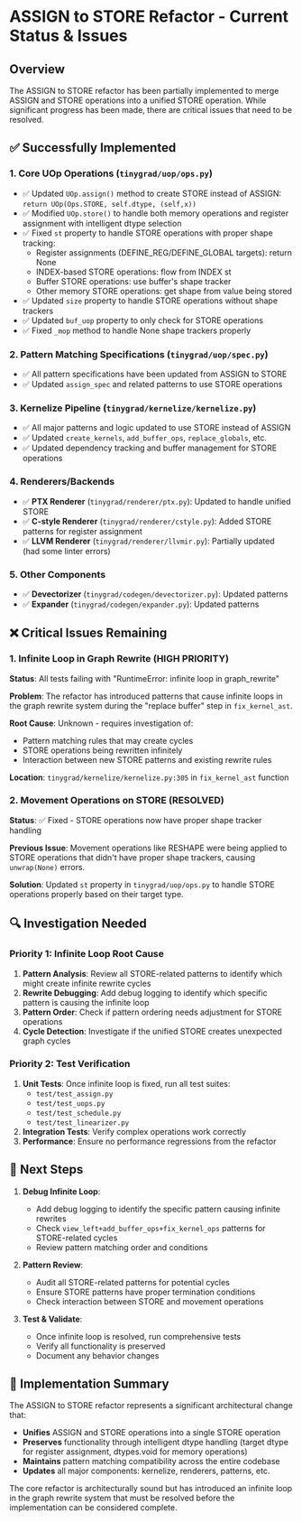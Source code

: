 # ASSIGN to STORE Refactor - Current Status & Issues

## Overview
The ASSIGN to STORE refactor has been partially implemented to merge ASSIGN and STORE operations into a unified STORE operation. While significant progress has been made, there are critical issues that need to be resolved.

## ✅ Successfully Implemented

### 1. Core UOp Operations (`tinygrad/uop/ops.py`)
- ✅ Updated `UOp.assign()` method to create STORE instead of ASSIGN: `return UOp(Ops.STORE, self.dtype, (self,x))`
- ✅ Modified `UOp.store()` to handle both memory operations and register assignment with intelligent dtype selection
- ✅ Fixed `st` property to handle STORE operations with proper shape tracking:
  - Register assignments (DEFINE_REG/DEFINE_GLOBAL targets): return None
  - INDEX-based STORE operations: flow from INDEX st
  - Buffer STORE operations: use buffer's shape tracker
  - Other memory STORE operations: get shape from value being stored
- ✅ Updated `size` property to handle STORE operations without shape trackers
- ✅ Updated `buf_uop` property to only check for STORE operations
- ✅ Fixed `_mop` method to handle None shape trackers properly

### 2. Pattern Matching Specifications (`tinygrad/uop/spec.py`)
- ✅ All pattern specifications have been updated from ASSIGN to STORE
- ✅ Updated `assign_spec` and related patterns to use STORE operations

### 3. Kernelize Pipeline (`tinygrad/kernelize/kernelize.py`)  
- ✅ All major patterns and logic updated to use STORE instead of ASSIGN
- ✅ Updated `create_kernels`, `add_buffer_ops`, `replace_globals`, etc.
- ✅ Updated dependency tracking and buffer management for STORE operations

### 4. Renderers/Backends
- ✅ **PTX Renderer** (`tinygrad/renderer/ptx.py`): Updated to handle unified STORE
- ✅ **C-style Renderer** (`tinygrad/renderer/cstyle.py`): Added STORE patterns for register assignment
- ✅ **LLVM Renderer** (`tinygrad/renderer/llvmir.py`): Partially updated (had some linter errors)

### 5. Other Components
- ✅ **Devectorizer** (`tinygrad/codegen/devectorizer.py`): Updated patterns
- ✅ **Expander** (`tinygrad/codegen/expander.py`): Updated patterns

## ❌ Critical Issues Remaining

### 1. Infinite Loop in Graph Rewrite (HIGH PRIORITY)
**Status**: All tests failing with "RuntimeError: infinite loop in graph_rewrite"

**Problem**: The refactor has introduced patterns that cause infinite loops in the graph rewrite system during the "replace buffer" step in `fix_kernel_ast`.

**Root Cause**: Unknown - requires investigation of:
- Pattern matching rules that may create cycles
- STORE operations being rewritten infinitely 
- Interaction between new STORE patterns and existing rewrite rules

**Location**: `tinygrad/kernelize/kernelize.py:305` in `fix_kernel_ast` function

### 2. Movement Operations on STORE (RESOLVED)
**Status**: ✅ Fixed - STORE operations now have proper shape tracker handling

**Previous Issue**: Movement operations like RESHAPE were being applied to STORE operations that didn't have proper shape trackers, causing `unwrap(None)` errors.

**Solution**: Updated `st` property in `tinygrad/uop/ops.py` to handle STORE operations properly based on their target type.

## 🔍 Investigation Needed

### Priority 1: Infinite Loop Root Cause
1. **Pattern Analysis**: Review all STORE-related patterns to identify which might create infinite rewrite cycles
2. **Rewrite Debugging**: Add debug logging to identify which specific pattern is causing the infinite loop
3. **Pattern Order**: Check if pattern ordering needs adjustment for STORE operations
4. **Cycle Detection**: Investigate if the unified STORE creates unexpected graph cycles

### Priority 2: Test Verification  
1. **Unit Tests**: Once infinite loop is fixed, run all test suites:
   - `test/test_assign.py` 
   - `test/test_uops.py`
   - `test/test_schedule.py`
   - `test/test_linearizer.py`
2. **Integration Tests**: Verify complex operations work correctly
3. **Performance**: Ensure no performance regressions from the refactor

## 🎯 Next Steps

1. **Debug Infinite Loop**: 
   - Add debug logging to identify the specific pattern causing infinite rewrites
   - Check `view_left+add_buffer_ops+fix_kernel_ops` patterns for STORE-related cycles
   - Review pattern matching order and conditions

2. **Pattern Review**:
   - Audit all STORE-related patterns for potential cycles
   - Ensure STORE patterns have proper termination conditions
   - Check interaction between STORE and movement operations

3. **Test & Validate**:
   - Once infinite loop is resolved, run comprehensive tests
   - Verify all functionality is preserved
   - Document any behavior changes

## 📝 Implementation Summary

The ASSIGN to STORE refactor represents a significant architectural change that:
- **Unifies** ASSIGN and STORE operations into a single STORE operation
- **Preserves** functionality through intelligent dtype handling (target dtype for register assignment, dtypes.void for memory operations)  
- **Maintains** pattern matching compatibility across the entire codebase
- **Updates** all major components: kernelize, renderers, patterns, etc.

The core refactor is architecturally sound but has introduced an infinite loop in the graph rewrite system that must be resolved before the implementation can be considered complete.